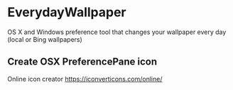 # EverydayWallpaper
OS X and Windows preference tool that changes your wallpaper every day (local or Bing wallpapers)

## Create OSX PreferencePane icon

Online icon creator
https://iconverticons.com/online/
